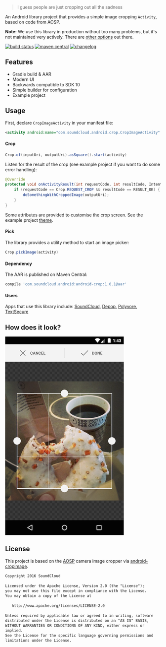 > I guess people are just cropping out all the sadness

An Android library project that provides a simple image cropping `Activity`, based on code from AOSP.

**Note:** We use this library in production without too many problems, but it's not maintained very actively. There are [other options](https://android-arsenal.com/tag/45) out there.

[![build status](https://travis-ci.org/jdamcd/android-crop.svg)](https://travis-ci.org/jdamcd/android-crop) 
[![maven central](https://img.shields.io/badge/maven%20central-1.0.1-brightgreen.svg)](http://search.maven.org/#artifactdetails%7Ccom.soundcloud.android%7Candroid-crop%7C1.0.1%7Caar.asc)
[![changelog](https://img.shields.io/badge/changelog-1.0.1-lightgrey.svg)](CHANGELOG.md)

## Features

* Gradle build & AAR
* Modern UI
* Backwards compatible to SDK 10
* Simple builder for configuration
* Example project

## Usage

First, declare `CropImageActivity` in your manifest file:

```xml
<activity android:name="com.soundcloud.android.crop.CropImageActivity" />
```

#### Crop

```java
Crop.of(inputUri, outputUri).asSquare().start(activity)
```

Listen for the result of the crop (see example project if you want to do some error handling):

```java
@Override
protected void onActivityResult(int requestCode, int resultCode, Intent result) {
    if (requestCode == Crop.REQUEST_CROP && resultCode == RESULT_OK) {
        doSomethingWithCroppedImage(outputUri);
    }
}
```
    
Some attributes are provided to customise the crop screen. See the example project [theme](https://github.com/jdamcd/android-crop/blob/master/example/src/main/res/values/theme.xml).

#### Pick

The library provides a utility method to start an image picker:

```java
Crop.pickImage(activity)
```

#### Dependency

The AAR is published on Maven Central:

```groovy
compile 'com.soundcloud.android:android-crop:1.0.1@aar'
```

#### Users

Apps that use this library include: [SoundCloud](https://play.google.com/store/apps/details?id=com.soundcloud.android), [Depop](https://play.google.com/store/apps/details?id=com.depop), [Polyvore](https://play.google.com/store/apps/details?id=com.polyvore), [TextSecure](https://play.google.com/store/apps/details?id=org.thoughtcrime.securesms)

## How does it look?

![android-crop screenshot](screenshot.png)

## License

This project is based on the [AOSP](https://source.android.com) camera image cropper via [android-cropimage](https://github.com/lvillani/android-cropimage).

    Copyright 2016 SoundCloud

    Licensed under the Apache License, Version 2.0 (the "License");
    you may not use this file except in compliance with the License.
    You may obtain a copy of the License at

       http://www.apache.org/licenses/LICENSE-2.0

    Unless required by applicable law or agreed to in writing, software
    distributed under the License is distributed on an "AS IS" BASIS,
    WITHOUT WARRANTIES OR CONDITIONS OF ANY KIND, either express or implied.
    See the License for the specific language governing permissions and
    limitations under the License.
